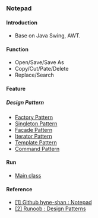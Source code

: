 ### Notepad

#### Introduction
- Base on Java Swing, AWT.

#### Function
- Open/Save/Save As
- Copy/Cut/Pate/Delete
- Replace/Search

#### Feature
##### Design Pattern
- [Factory Pattern](https://github.com/zjs1224522500/Notepad/blob/master/DesignPattern.md#%E5%B7%A5%E5%8E%82%E6%A8%A1%E5%BC%8F)
- [Singleton Pattern](https://github.com/zjs1224522500/Notepad/blob/master/DesignPattern.md#%E5%8D%95%E4%BE%8B%E6%A8%A1%E5%BC%8F)
- [Facade Pattern](https://github.com/zjs1224522500/Notepad/blob/master/DesignPattern.md#%E9%97%A8%E9%9D%A2%E6%A8%A1%E5%BC%8F%E5%A4%96%E8%A7%82%E6%A8%A1%E5%BC%8F)
- [Iterator Pattern](https://github.com/zjs1224522500/Notepad/blob/master/DesignPattern.md#%E8%BF%AD%E4%BB%A3%E5%99%A8%E6%A8%A1%E5%BC%8F)
- [Template Pattern](https://github.com/zjs1224522500/Notepad/blob/master/DesignPattern.md#%E6%A8%A1%E6%9D%BF%E6%A8%A1%E5%BC%8F)
- [Command Pattern](https://github.com/zjs1224522500/Notepad/blob/master/DesignPattern.md#%E5%91%BD%E4%BB%A4%E6%A8%A1%E5%BC%8F)

#### Run
- [Main class](https://github.com/zjs1224522500/Notepad/blob/master/src/com/demo/design/pattern/Main.java)

#### Reference
- [[1] Github hyne-shan : Notepad](https://github.com/hyne-shan/NotePad)
- [[2] Runoob : Design Patterns](http://www.runoob.com/design-pattern/command-pattern.html)
